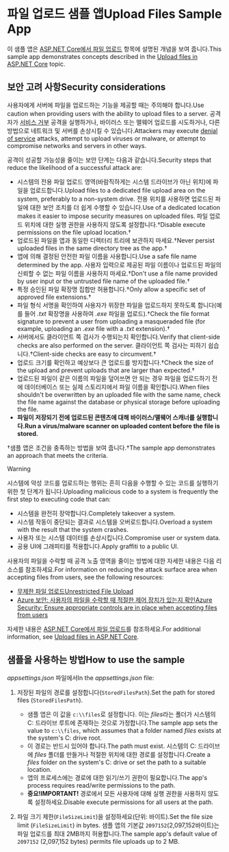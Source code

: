 # <a name="upload-files-sample-app"></a><span data-ttu-id="2244b-101">파일 업로드 샘플 앱</span><span class="sxs-lookup"><span data-stu-id="2244b-101">Upload Files Sample App</span></span>

<span data-ttu-id="2244b-102">이 샘플 앱은 [ASP.NET Core에서 파일 업로드](https://docs.microsoft.com/aspnet/core/mvc/models/file-uploads) 항목에 설명된 개념을 보여 줍니다.</span><span class="sxs-lookup"><span data-stu-id="2244b-102">This sample app demonstrates concepts described in the [Upload files in ASP.NET Core](https://docs.microsoft.com/aspnet/core/mvc/models/file-uploads) topic.</span></span>

## <a name="security-considerations"></a><span data-ttu-id="2244b-103">보안 고려 사항</span><span class="sxs-lookup"><span data-stu-id="2244b-103">Security considerations</span></span>

<span data-ttu-id="2244b-104">사용자에게 서버에 파일을 업로드하는 기능을 제공할 때는 주의해야 합니다.</span><span class="sxs-lookup"><span data-stu-id="2244b-104">Use caution when providing users with the ability to upload files to a server.</span></span> <span data-ttu-id="2244b-105">공격자가 [서비스 거부](/windows-hardware/drivers/ifs/denial-of-service) 공격을 실행하거나, 바이러스 또는 맬웨어 업로드를 시도하거나, 다른 방법으로 네트워크 및 서버를 손상시킬 수 있습니다.</span><span class="sxs-lookup"><span data-stu-id="2244b-105">Attackers may execute [denial of service](/windows-hardware/drivers/ifs/denial-of-service) attacks, attempt to upload viruses or malware, or attempt to compromise networks and servers in other ways.</span></span>

<span data-ttu-id="2244b-106">공격이 성공할 가능성을 줄이는 보안 단계는 다음과 같습니다.</span><span class="sxs-lookup"><span data-stu-id="2244b-106">Security steps that reduce the likelihood of a successful attack are:</span></span>

* <span data-ttu-id="2244b-107">시스템의 전용 파일 업로드 영역(바람직하게는 시스템 드라이브가 아닌 위치)에 파일을 업로드합니다.</span><span class="sxs-lookup"><span data-stu-id="2244b-107">Upload files to a dedicated file upload area on the system, preferably to a non-system drive.</span></span> <span data-ttu-id="2244b-108">전용 위치를 사용하면 업로드된 파일에 대한 보안 조치를 더 쉽게 수행할 수 있습니다.</span><span class="sxs-lookup"><span data-stu-id="2244b-108">Use of a dedicated location makes it easier to impose security measures on uploaded files.</span></span> <span data-ttu-id="2244b-109">파일 업로드 위치에 대한 실행 권한을 사용하지 않도록 설정합니다.&dagger;</span><span class="sxs-lookup"><span data-stu-id="2244b-109">Disable execute permissions on the file upload location.&dagger;</span></span>
* <span data-ttu-id="2244b-110">업로드된 파일을 앱과 동일한 디렉터리 트리에 보관하지 마세요.&dagger;</span><span class="sxs-lookup"><span data-stu-id="2244b-110">Never persist uploaded files in the same directory tree as the app.&dagger;</span></span>
* <span data-ttu-id="2244b-111">앱에 의해 결정된 안전한 파일 이름을 사용합니다.</span><span class="sxs-lookup"><span data-stu-id="2244b-111">Use a safe file name determined by the app.</span></span> <span data-ttu-id="2244b-112">사용자 입력으로 제공된 파일 이름이나 업로드된 파일의 신뢰할 수 없는 파일 이름을 사용하지 마세요.&dagger;</span><span class="sxs-lookup"><span data-stu-id="2244b-112">Don't use a file name provided by user input or the untrusted file name of the uploaded file.&dagger;</span></span>
* <span data-ttu-id="2244b-113">특정 승인된 파일 확장명 집합만 허용합니다.&dagger;</span><span class="sxs-lookup"><span data-stu-id="2244b-113">Only allow a specific set of approved file extensions.&dagger;</span></span>
* <span data-ttu-id="2244b-114">파일 형식 서명을 확인하여 사용자가 위장한 파일을 업로드하지 못하도록 합니다(예를 들어 *.txt* 확장명을 사용하여 *.exe* 파일을 업로드).&dagger;</span><span class="sxs-lookup"><span data-stu-id="2244b-114">Check the file format signature to prevent a user from uploading a masqueraded file (for example, uploading an *.exe* file with a *.txt* extension).&dagger;</span></span>
* <span data-ttu-id="2244b-115">서버에서도 클라이언트 쪽 검사가 수행되는지 확인합니다.</span><span class="sxs-lookup"><span data-stu-id="2244b-115">Verify that client-side checks are also performed on the server.</span></span> <span data-ttu-id="2244b-116">클라이언트 쪽 검사는 피하기 쉽습니다.&dagger;</span><span class="sxs-lookup"><span data-stu-id="2244b-116">Client-side checks are easy to circumvent.&dagger;</span></span>
* <span data-ttu-id="2244b-117">업로드 크기를 확인하고 예상보다 큰 업로드를 방지합니다.&dagger;</span><span class="sxs-lookup"><span data-stu-id="2244b-117">Check the size of the upload and prevent uploads that are larger than expected.&dagger;</span></span>
* <span data-ttu-id="2244b-118">업로드된 파일이 같은 이름의 파일을 덮어쓰면 안 되는 경우 파일을 업로드하기 전에 데이터베이스 또는 실제 스토리지에서 파일 이름을 확인합니다.</span><span class="sxs-lookup"><span data-stu-id="2244b-118">When files shouldn't be overwritten by an uploaded file with the same name, check the file name against the database or physical storage before uploading the file.</span></span>
* <span data-ttu-id="2244b-119">**파일이 저장되기 전에 업로드된 콘텐츠에 대해 바이러스/맬웨어 스캐너를 실행합니다.**</span><span class="sxs-lookup"><span data-stu-id="2244b-119">**Run a virus/malware scanner on uploaded content before the file is stored.**</span></span>

<span data-ttu-id="2244b-120">&dagger;샘플 앱은 조건을 충족하는 방법을 보여 줍니다.</span><span class="sxs-lookup"><span data-stu-id="2244b-120">&dagger;The sample app demonstrates an approach that meets the criteria.</span></span>

> [!WARNING]
> <span data-ttu-id="2244b-121">시스템에 악성 코드를 업로드하는 행위는 흔히 다음을 수행할 수 있는 코드를 실행하기 위한 첫 단계가 됩니다.</span><span class="sxs-lookup"><span data-stu-id="2244b-121">Uploading malicious code to a system is frequently the first step to executing code that can:</span></span>
>
> * <span data-ttu-id="2244b-122">시스템을 완전히 장악합니다.</span><span class="sxs-lookup"><span data-stu-id="2244b-122">Completely takeover a system.</span></span>
> * <span data-ttu-id="2244b-123">시스템 작동이 중단되는 결과로 시스템을 오버로드합니다.</span><span class="sxs-lookup"><span data-stu-id="2244b-123">Overload a system with the result that the system crashes.</span></span>
> * <span data-ttu-id="2244b-124">사용자 또는 시스템 데이터를 손상시킵니다.</span><span class="sxs-lookup"><span data-stu-id="2244b-124">Compromise user or system data.</span></span>
> * <span data-ttu-id="2244b-125">공용 UI에 그래피티를 적용합니다.</span><span class="sxs-lookup"><span data-stu-id="2244b-125">Apply graffiti to a public UI.</span></span>
>
> <span data-ttu-id="2244b-126">사용자의 파일을 수락할 때 공격 노출 영역을 줄이는 방법에 대한 자세한 내용은 다음 리소스를 참조하세요.</span><span class="sxs-lookup"><span data-stu-id="2244b-126">For information on reducing the attack surface area when accepting files from users, see the following resources:</span></span>
>
> * [<span data-ttu-id="2244b-127">무제한 파일 업로드</span><span class="sxs-lookup"><span data-stu-id="2244b-127">Unrestricted File Upload</span></span>](https://www.owasp.org/index.php/Unrestricted_File_Upload)
> * [<span data-ttu-id="2244b-128">Azure 보안: 사용자의 파일을 수락할 때 적절한 제어 장치가 있는지 확인</span><span class="sxs-lookup"><span data-stu-id="2244b-128">Azure Security: Ensure appropriate controls are in place when accepting files from users</span></span>](/azure/security/azure-security-threat-modeling-tool-input-validation#controls-users)

<span data-ttu-id="2244b-129">자세한 내용은 [ASP.NET Core에서 파일 업로드](https://docs.microsoft.com/aspnet/core/mvc/models/file-uploads)를 참조하세요.</span><span class="sxs-lookup"><span data-stu-id="2244b-129">For additional information, see [Upload files in ASP.NET Core](https://docs.microsoft.com/aspnet/core/mvc/models/file-uploads).</span></span>

## <a name="how-to-use-the-sample"></a><span data-ttu-id="2244b-130">샘플을 사용하는 방법</span><span class="sxs-lookup"><span data-stu-id="2244b-130">How to use the sample</span></span>

<span data-ttu-id="2244b-131">*appsettings.json* 파일에서</span><span class="sxs-lookup"><span data-stu-id="2244b-131">In the *appsettings.json* file:</span></span>

1. <span data-ttu-id="2244b-132">저장된 파일의 경로를 설정합니다(`StoredFilesPath`).</span><span class="sxs-lookup"><span data-stu-id="2244b-132">Set the path for stored files (`StoredFilesPath`).</span></span>

   * <span data-ttu-id="2244b-133">샘플 앱은 이 값을 `c:\\files`로 설정합니다. 이는 *files*라는 폴더가 시스템의 C: 드라이브 루트에 존재하는 것으로 가정합니다.</span><span class="sxs-lookup"><span data-stu-id="2244b-133">The sample app sets the value to `c:\\files`, which assumes that a folder named *files* exists at the system's C: drive root.</span></span>
   * <span data-ttu-id="2244b-134">이 경로는 반드시 있어야 합니다.</span><span class="sxs-lookup"><span data-stu-id="2244b-134">The path must exist.</span></span> <span data-ttu-id="2244b-135">시스템의 C: 드라이브에 *files* 폴더를 만들거나 적절한 위치에 대한 경로를 설정합니다.</span><span class="sxs-lookup"><span data-stu-id="2244b-135">Create a *files* folder on the system's C: drive or set the path to a suitable location.</span></span>
   * <span data-ttu-id="2244b-136">앱의 프로세스에는 경로에 대한 읽기/쓰기 권한이 필요합니다.</span><span class="sxs-lookup"><span data-stu-id="2244b-136">The app's process requires read/write permissions to the path.</span></span>
   * <span data-ttu-id="2244b-137">**중요!**</span><span class="sxs-lookup"><span data-stu-id="2244b-137">**IMPORTANT!**</span></span> <span data-ttu-id="2244b-138">경로에서 모든 사용자에 대해 실행 권한을 사용하지 않도록 설정하세요.</span><span class="sxs-lookup"><span data-stu-id="2244b-138">Disable execute permissions for all users at the path.</span></span>

1. <span data-ttu-id="2244b-139">파일 크기 제한(`FileSizeLimit`)을 설정하세요(단위: 바이트).</span><span class="sxs-lookup"><span data-stu-id="2244b-139">Set the file size limit (`FileSizeLimit`) in bytes.</span></span> <span data-ttu-id="2244b-140">샘플 앱의 기본값 `2097152`(2,097,152바이트)는 파일 업로드를 최대 2MB까지 허용합니다.</span><span class="sxs-lookup"><span data-stu-id="2244b-140">The sample app's default value of `2097152` (2,097,152 bytes) permits file uploads up to 2 MB.</span></span>
